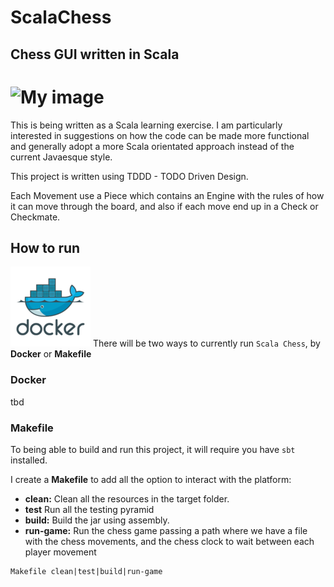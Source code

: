 # ScalaChess
## Chess GUI written in Scala


# ![My image](img/chess.png)
This is being written as a Scala learning exercise. I am particularly interested in
suggestions on how the code can be made more functional and generally adopt a more
Scala orientated approach instead of the current Javaesque style.

This project is written using TDDD - TODO Driven Design.


Each Movement use a Piece which contains an Engine with the rules of how it can move through the board, and also if each move end up in a Check or Checkmate.



## How to run

![My image](img/docker.png)
There will be two ways to currently run ```Scala Chess```, by **Docker** or **Makefile**

### Docker

tbd

### Makefile

To being able to build and run this project, it will require you have `````sbt````` installed.

I create a **Makefile** to add all the option to interact with the platform:

* **clean:** Clean all the resources in the target folder.
* **test** Run all the testing pyramid
* **build:** Build the jar using assembly.
* **run-game:** Run the chess game passing a path where we have a file with the chess movements, and the
    chess clock to wait between each player movement

````
Makefile clean|test|build|run-game
````
